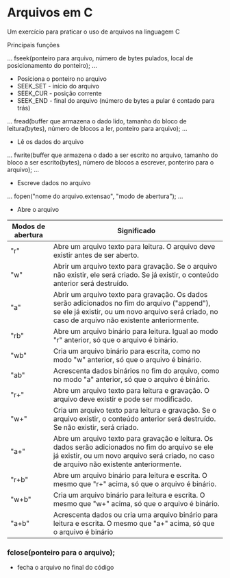# Arquivos em C
Um exercício para praticar o uso de arquivos na linguagem C

Principais funções

...
fseek(ponteiro para arquivo, número de bytes pulados, local de posicionamento do ponteiro);
...
* Posiciona o ponteiro no arquivo
* SEEK_SET - início do arquivo
* SEEK_CUR - posição corrente
* SEEK_END - final do arquivo (número de bytes a pular é contado para trás)

...
fread(buffer que armazena o dado lido, tamanho do bloco de leitura(bytes), número de blocos a ler, ponteiro para arquivo);
...
* Lê os dados do arquivo

...
fwrite(buffer que armazena o dado a ser escrito no arquivo, tamanho do bloco a ser escrito(bytes), número de blocos a escrever, ponteriro para o arquivo);
...
* Escreve dados no arquivo

...
fopen("nome do arquivo.extensao", "modo de abertura");
...
* Abre o arquivo

Modos de abertura | Significado
----------------- | ---------------------------------------------------------------------------------------------------------------------------------------------------------------
"r"	| Abre um arquivo texto para leitura. O arquivo deve existir antes de ser aberto.
"w"	| Abrir um arquivo texto para gravação. Se o arquivo não existir, ele será criado. Se já existir, o conteúdo anterior será destruído.
"a"	| Abrir um arquivo texto para gravação. Os dados serão adicionados no fim do arquivo ("append"), se ele já existir, ou um novo arquivo será criado, no caso de arquivo não existente anteriormente.
"rb"	| Abre um arquivo binário para leitura. Igual ao modo "r" anterior, só que o arquivo é binário.
"wb"	| Cria um arquivo binário para escrita, como no modo "w" anterior, só que o arquivo é binário.
"ab"	| Acrescenta dados binários no fim do arquivo, como no modo "a" anterior, só que o arquivo é binário.
"r+"	| Abre um arquivo texto para leitura e gravação. O arquivo deve existir e pode ser modificado.
"w+"	| Cria um arquivo texto para leitura e gravação. Se o arquivo existir, o conteúdo anterior será destruído. Se não existir, será criado.
"a+"	| Abre um arquivo texto para gravação e leitura. Os dados serão adicionados no fim do arquivo se ele já existir, ou um novo arquivo será criado, no caso de arquivo não existente anteriormente.
"r+b"	| Abre um arquivo binário para leitura e escrita. O mesmo que "r+" acima, só que o arquivo é binário.
"w+b"	| Cria um arquivo binário para leitura e escrita. O mesmo que "w+" acima, só que o arquivo é binário.
"a+b"	| Acrescenta dados ou cria uma arquivo binário para leitura e escrita. O mesmo que "a+" acima, só que o arquivo é binário

### fclose(ponteiro para o arquivo);
* fecha o arquivo no final do código
